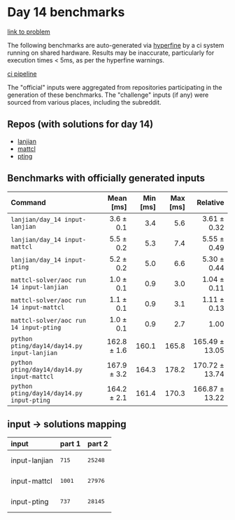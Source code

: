 # Day 14 benchmarks

[link to problem](http://adventofcode.com/2022/day/14)

The following benchmarks are auto-generated via [hyperfine](https://github.com/sharkdp/hyperfine) by a ci system running on shared hardware. Results may be inaccurate, particularly for execution times < 5ms, as per the hyperfine warnings.

[ci pipeline](http://ci.papercode.net:8080/teams/aoc2022/pipelines/aoc-compare-2022)

The "official" inputs were aggregated from repositories participating in the generation of these benchmarks. The "challenge" inputs (if any) were sourced from various places, including the subreddit.

## Repos (with solutions for day 14)


- [lanjian](https://github.com/LanJian/aoc-2022)
- [mattcl](https://github.com/mattcl/aoc2022)
- [pting](https://github.com/pting/aoc2022)

## Benchmarks with officially generated inputs
| Command | Mean [ms] | Min [ms] | Max [ms] | Relative |
|:---|---:|---:|---:|---:|
| `lanjian/day_14 input-lanjian` | 3.6 ± 0.1 | 3.4 | 5.6 | 3.61 ± 0.32 |
| `lanjian/day_14 input-mattcl` | 5.5 ± 0.2 | 5.3 | 7.4 | 5.55 ± 0.49 |
| `lanjian/day_14 input-pting` | 5.2 ± 0.2 | 5.0 | 6.6 | 5.30 ± 0.44 |
| `mattcl-solver/aoc run 14 input-lanjian` | 1.0 ± 0.1 | 0.9 | 3.0 | 1.04 ± 0.11 |
| `mattcl-solver/aoc run 14 input-mattcl` | 1.1 ± 0.1 | 0.9 | 3.1 | 1.11 ± 0.13 |
| `mattcl-solver/aoc run 14 input-pting` | 1.0 ± 0.1 | 0.9 | 2.7 | 1.00 |
| `python pting/day14/day14.py input-lanjian` | 162.8 ± 1.6 | 160.1 | 165.8 | 165.49 ± 13.05 |
| `python pting/day14/day14.py input-mattcl` | 167.9 ± 3.2 | 164.3 | 178.2 | 170.72 ± 13.74 |
| `python pting/day14/day14.py input-pting` | 164.2 ± 2.1 | 161.4 | 170.3 | 166.87 ± 13.22 |

## input -> solutions mapping
|input|part 1|part 2|
|:---|:---|:---|
|input-lanjian|<pre>715</pre>|<pre>25248</pre>|
|input-mattcl|<pre>1001</pre>|<pre>27976</pre>|
|input-pting|<pre>737</pre>|<pre>28145</pre>|
